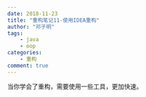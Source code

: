 ```yaml
---
date: 2018-11-23
title: "重构笔记11-使用IDEA重构"
author: "邓子明"
tags:
    - java
    - oop
categories:
    - 重构
comment: true
---
```


当你学会了重构，需要使用一些工具，更加快速。

## 
